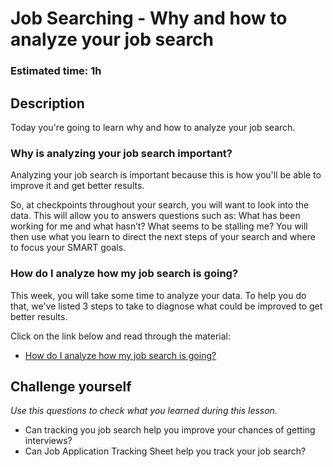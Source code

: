 # Job Searching - Why and how to analyze your job search

### Estimated time: 1h

## Description

Today you're going to learn why and how to analyze your job search. 

### Why is analyzing your job search important?

Analyzing your job search is important because this is how you'll be able to improve it and get better results.  

So, at checkpoints throughout your search, you will want to look into the data. This will allow you to answers questions such as: What has been working for me and what hasn’t?  What seems to be stalling me?  You will then use what you learn to direct the next steps of your search and where to focus your SMART goals.

### How do I analyze how my job search is going?

This week, you will take some time to analyze your data. To help you do that, we've listed 3 steps to take to diagnose what could be improved to get better results. 

Click on the link below and read through the material:

- [How do I analyze how my job search is going?](https://github.com/microverseinc/curriculum-professional-skills/blob/main/job-search/how-do-i-analyze-how-my-job-search-is-going.md)

## Challenge yourself

*Use this questions to check what you learned during this lesson.* 

- Can tracking you job search help you improve your chances of getting interviews?
- Can Job Application Tracking Sheet help you track your job search?
